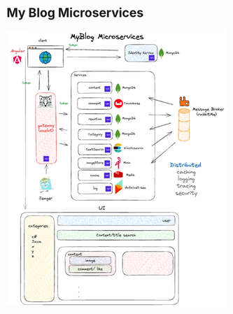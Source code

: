 # My Blog Microservices
![GitHub Octocat](https://github.com/abdulhamit-dev/MyBlogMicroservices/blob/main/microservice-v5.png?raw=true)
